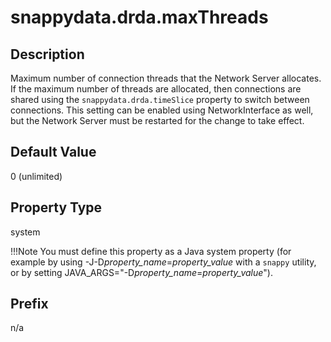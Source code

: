 # snappydata.drda.maxThreads

## Description

Maximum number of connection threads that the Network Server allocates. If the maximum number of threads are allocated, then connections are shared using the `snappydata.drda.timeSlice` property to switch between connections. This setting can be enabled using NetworkInterface as well, but the Network Server must be restarted for the change to take effect.

## Default Value

0 (unlimited)

## Property Type

system 

!!!Note 
	You must define this property as a Java system property (for example by using -J-D*property_name*=*property_value* with a `snappy` utility, or by setting JAVA_ARGS="-D*property_name*=*property_value*").</p>

## Prefix

n/a
